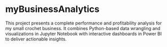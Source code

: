 # myBusinessAnalytics
This project presents a complete performance and profitability analysis for my small crochet business. It combines Python-based data wrangling and visualizations in Jupyter Notebook with interactive dashboards in Power BI to deliver actionable insights.
